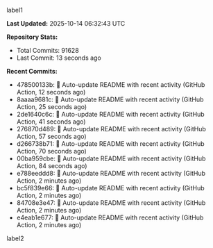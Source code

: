 
label1 
<!-- ACTIVITY_START -->
**Last Updated:** 2025-10-14 06:32:43 UTC

**Repository Stats:**
- Total Commits: 91628
- Last Commit: 13 seconds ago

**Recent Commits:**
- 478500133b: 🤖 Auto-update README with recent activity (GitHub Action, 12 seconds ago)
- 8aaaa9681c: 🤖 Auto-update README with recent activity (GitHub Action, 25 seconds ago)
- 2de1640c6c: 🤖 Auto-update README with recent activity (GitHub Action, 41 seconds ago)
- 276870d489: 🤖 Auto-update README with recent activity (GitHub Action, 57 seconds ago)
- d266738b71: 🤖 Auto-update README with recent activity (GitHub Action, 70 seconds ago)
- 00ba959cbe: 🤖 Auto-update README with recent activity (GitHub Action, 84 seconds ago)
- e788eeddd8: 🤖 Auto-update README with recent activity (GitHub Action, 2 minutes ago)
- bc5f839e66: 🤖 Auto-update README with recent activity (GitHub Action, 2 minutes ago)
- 84708e3e47: 🤖 Auto-update README with recent activity (GitHub Action, 2 minutes ago)
- e4eab1e677: 🤖 Auto-update README with recent activity (GitHub Action, 2 minutes ago)
<!-- ACTIVITY_END -->

label2
